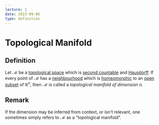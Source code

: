 ```yaml
---
lecture: 1
date: 2023-09-06
type: definition
---
```

# Topological Manifold
## Definition
Let $\mathcal{M}$ be a [topological space](topological_space) which is [second countable](topological_space/second-countable) and [Hausdorff](topological_space/hausdorff). If every point of $\mathcal{M}$ has a [neighbourhood](neighbourhood) which is [homeomorphic](homeomorphism) to an [open subset](open_set) of $\mathbb{R}^{n}$, then $\mathcal{M}$ is called a *topological manifold of dimension $n$*.
## Remark
If the dimension may be inferred from context, or isn't relevant, one sometimes simply refers to $\mathcal{M}$ as a "topological manifold".
